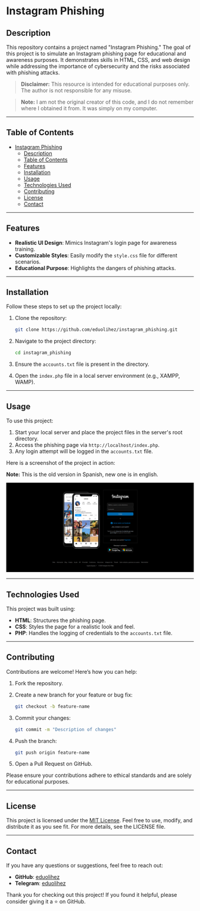 
# Instagram Phishing

## Description
This repository contains a project named "Instagram Phishing." The goal of this project is to simulate an Instagram phishing page for educational and awareness purposes. It demonstrates skills in HTML, CSS, and web design while addressing the importance of cybersecurity and the risks associated with phishing attacks.

> **Disclaimer:** This resource is intended for educational purposes only. The author is not responsible for any misuse.

> **Note:** I am not the original creator of this code, and I do not remember where I obtained it from. It was simply on my computer.
---

## Table of Contents
- [Instagram Phishing](#instagram-phishing)
  - [Description](#description)
  - [Table of Contents](#table-of-contents)
  - [Features](#features)
  - [Installation](#installation)
  - [Usage](#usage)
  - [Technologies Used](#technologies-used)
  - [Contributing](#contributing)
  - [License](#license)
  - [Contact](#contact)

---

## Features
- **Realistic UI Design**: Mimics Instagram's login page for awareness training.
- **Customizable Styles**: Easily modify the `style.css` file for different scenarios.
- **Educational Purpose**: Highlights the dangers of phishing attacks.

---

## Installation
Follow these steps to set up the project locally:

1. Clone the repository:

   ```bash
   git clone https://github.com/eduolihez/instagram_phishing.git
   ```

2. Navigate to the project directory:

   ```bash
   cd instagram_phishing
   ```

3. Ensure the `accounts.txt` file is present in the directory.

4. Open the `index.php` file in a local server environment (e.g., XAMPP, WAMP).

---

## Usage
To use this project:
1. Start your local server and place the project files in the server's root directory.
2. Access the phishing page via `http://localhost/index.php`.
3. Any login attempt will be logged in the `accounts.txt` file.

Here is a screenshot of the project in action:

**Note:** This is the old version in Spanish, new one is in english.

![Project Screenshot](/instagram_web/ss.png)

---

## Technologies Used
This project was built using:
- **HTML**: Structures the phishing page.
- **CSS**: Styles the page for a realistic look and feel.
- **PHP**: Handles the logging of credentials to the `accounts.txt` file.

---

## Contributing
Contributions are welcome! Here’s how you can help:

1. Fork the repository.
2. Create a new branch for your feature or bug fix:

   ```bash
   git checkout -b feature-name
   ```

3. Commit your changes:

   ```bash
   git commit -m "Description of changes"
   ```

4. Push the branch:

   ```bash
   git push origin feature-name
   ```

5. Open a Pull Request on GitHub.

Please ensure your contributions adhere to ethical standards and are solely for educational purposes.

---

## License
This project is licensed under the [MIT License](LICENSE). Feel free to use, modify, and distribute it as you see fit. For more details, see the LICENSE file.

---

## Contact
If you have any questions or suggestions, feel free to reach out:
- **GitHub**: [eduolihez](https://github.com/eduolihez)
- **Telegram**: [eduolihez](t.me/eduolihez)

Thank you for checking out this project! If you found it helpful, please consider giving it a ⭐ on GitHub.
